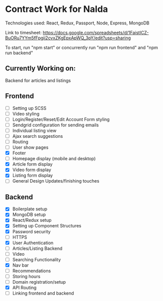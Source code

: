 # Contract Work for Nalda

Technologies used: React, Redux, Passport, Node, Express, MongoDB

Link to timesheet:
https://docs.google.com/spreadsheets/d/1FaistICZ-BuORu7YYm5fFpgii2cvxZKgEpxApWQ_3pY/edit?usp=sharing

To start, run "npm start" or concurrently run "npm run frontend" and "npm run backend"
## Currently Working on:
Backend for articles and listings

## Frontend

- [ ] Setting up SCSS
- [ ] Video styling
- [ ] Login/Register/Reset/Edit Account Form styling
- [ ] Sendgrid configuration for sending emails
- [ ] Individual listing view
- [ ] Ajax search suggestions
- [ ] Routing 	
- [ ] User show pages
- [X] Footer
- [ ] Homepage display (mobile and desktop)
- [X] Article form display
- [X] Video form display
- [X] Listing form display
- [ ] General Design Updates/finishing touches

## Backend

- [X] Boilerplate setup
- [X] MongoDB setup
- [X] React/Redux setup
- [X] Setting up Component Structures
- [X] Password security
- [ ] HTTPS
- [X] User Authentication
- [ ] Articles/Listing Backend
- [ ] Video
- [ ] Searching Functionality
- [X] Nav bar
- [ ] Recommendations
- [ ] Storing hours
- [ ] Domain registration/setup
- [X] API Routing
- [ ] Linking frontend and backend
